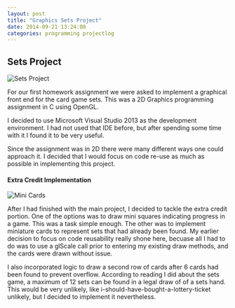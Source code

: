 ```yaml
---
layout: post
title: "Graphics Sets Project"
date: 2014-09-21 13:24:00
categories: programming projectlog
---
```


## Sets Project

![Sets Project]({{}}/images/sets.jpg)

For our first homework assignment we were asked to implement a graphical front end for the card game sets. This was a 2D Graphics programming assignment in C using OpenGL.

I decided to use Microsoft Visual Studio 2013 as the development environment. I had not used that IDE before, but after spending some time with it I found it to be very useful.

Since the assignment was in 2D there were many different ways one could approach it. I decided that I would focus on code re-use as much as possible in implementing this project.

#### Extra Credit Implementation

![Mini Cards]({{}}/images/sets_ec.jpg)

After I had finished with the main project, I decided to tackle the extra credit portion. One of the options was to draw mini squares indicating progress in a game. This was a task simple enough. The other was to implement miniature cards to represent sets that had already been found. My earlier decision to focus on code reusability really shone here, becuase all I had to do was to use a glScale call prior to entering my existing draw methods, and the cards were drawn without issue.

I also incorporated logic to draw a second row of cards after 6 cards had been found to prevent overflow. According to reading I did about the sets game, a maximum of 12 sets can be found in a legal draw of of a sets hand. This would be very unlikely, like i-should-have-bought-a-lottery-ticket unlikely, but I decided to implement it nevertheless.